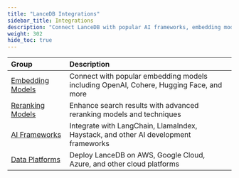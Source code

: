 ```yaml
---
title: "LanceDB Integrations"
sidebar_title: Integrations
description: "Connect LanceDB with popular AI frameworks, embedding models, and development tools"
weight: 302
hide_toc: true
---
```



| Group | Description |
|:----------------|:-------------|
| [Embedding Models](/docs/integrations/embedding/) | Connect with popular embedding models including OpenAI, Cohere, Hugging Face, and more |
| [Reranking Models](/docs/integrations/reranking/) | Enhance search results with advanced reranking models and techniques |
| [AI Frameworks](/docs/integrations/frameworks/) | Integrate with LangChain, LlamaIndex, Haystack, and other AI development frameworks |
| [Data Platforms](/docs/integrations/platforms/) | Deploy LanceDB on AWS, Google Cloud, Azure, and other cloud platforms |

